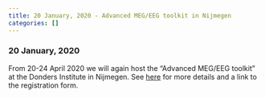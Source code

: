 ```yaml
---
title: 20 January, 2020 - Advanced MEG/EEG toolkit in Nijmegen
categories: []
---
```


### 20 January, 2020

From 20-24 April 2020 we will again host the “Advanced MEG/EEG toolkit” at the Donders Institute in Nijmegen. See [here](/workshop/toolkit2020) for more details and a link to the registration form.
